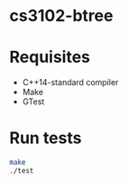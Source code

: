 # cs3102-btree

# Requisites
- C++14-standard compiler
- Make
- GTest

# Run tests
```bash
make
./test
```
